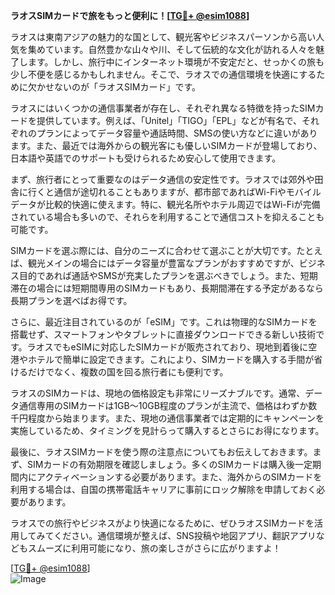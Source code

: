 **ラオスSIMカードで旅をもっと便利に！[[TG💪+ @esim1088](https://t.me/s/esim1088)]**

ラオスは東南アジアの魅力的な国として、観光客やビジネスパーソンから高い人気を集めています。自然豊かな山々や川、そして伝統的な文化が訪れる人々を魅了します。しかし、旅行中にインターネット環境が不安定だと、せっかくの旅も少し不便を感じるかもしれません。そこで、ラオスでの通信環境を快適にするために欠かせないのが「ラオスSIMカード」です。

ラオスにはいくつかの通信事業者が存在し、それぞれ異なる特徴を持ったSIMカードを提供しています。例えば、「Unitel」「TIGO」「EPL」などが有名で、それぞれのプランによってデータ容量や通話時間、SMSの使い方などに違いがあります。また、最近では海外からの観光客にも優しいSIMカードが登場しており、日本語や英語でのサポートも受けられるため安心して使用できます。

まず、旅行者にとって重要なのはデータ通信の安定性です。ラオスでは郊外や田舎に行くと通信が途切れることもありますが、都市部であればWi-Fiやモバイルデータが比較的快適に使えます。特に、観光名所やホテル周辺ではWi-Fiが完備されている場合も多いので、それらを利用することで通信コストを抑えることも可能です。

SIMカードを選ぶ際には、自分のニーズに合わせて選ぶことが大切です。たとえば、観光メインの場合にはデータ容量が豊富なプランがおすすめですが、ビジネス目的であれば通話やSMSが充実したプランを選ぶべきでしょう。また、短期滞在の場合には短期間専用のSIMカードもあり、長期間滞在する予定があるなら長期プランを選べばお得です。

さらに、最近注目されているのが「eSIM」です。これは物理的なSIMカードを搭載せず、スマートフォンやタブレットに直接ダウンロードできる新しい技術です。ラオスでもeSIMに対応したSIMカードが販売されており、現地到着後に空港やホテルで簡単に設定できます。これにより、SIMカードを購入する手間が省けるだけでなく、複数の国を回る旅行者にも便利です。

ラオスのSIMカードは、現地の価格設定も非常にリーズナブルです。通常、データ通信専用のSIMカードは1GB～10GB程度のプランが主流で、価格はわずか数千円程度から始まります。また、現地の通信事業者では定期的にキャンペーンを実施しているため、タイミングを見計らって購入するとさらにお得になります。

最後に、ラオスSIMカードを使う際の注意点についてもお伝えしておきます。まず、SIMカードの有効期限を確認しましょう。多くのSIMカードは購入後一定期間内にアクティベーションする必要があります。また、海外からのSIMカードを利用する場合は、自国の携帯電話キャリアに事前にロック解除を申請しておく必要があります。

ラオスでの旅行やビジネスがより快適になるために、ぜひラオスSIMカードを活用してみてください。通信環境が整えば、SNS投稿や地図アプリ、翻訳アプリなどもスムーズに利用可能になり、旅の楽しさがさらに広がりますよ！

[[TG💪+ @esim1088](https://t.me/s/esim1088)]  
![Image](https://i.postimg.cc/Y0z9fWf4/image.png)